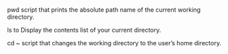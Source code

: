 
pwd  script that prints the absolute path name of the current working directory.

ls to Display the contents list of your current directory.

cd ~ script that changes the working directory to the user’s home directory.